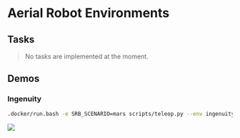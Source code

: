 # Aerial Robot Environments

## Tasks

> No tasks are implemented at the moment.

## Demos

### Ingenuity

```bash
.docker/run.bash -e SRB_SCENARIO=mars scripts/teleop.py --env ingenuity
```

![](../../_images/envs/ingenuity.jpg)
